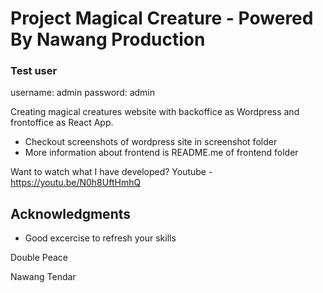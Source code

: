 # Project Magical Creature - Powered By Nawang Production

### Test user
username: admin
password: admin

Creating magical creatures website with backoffice as Wordpress and frontoffice as React App.

* Checkout screenshots of wordpress site in screenshot folder
* More information about frontend is README.me of frontend folder




Want to watch what I have developed?
Youtube - https://youtu.be/N0h8UftHmhQ


## Acknowledgments
* Good excercise to refresh your skills


Double Peace

Nawang Tendar

